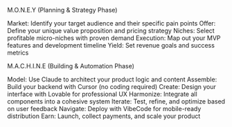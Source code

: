 M.O.N.E.Y (Planning & Strategy Phase)

Market: Identify your target audience and their specific pain points
Offer: Define your unique value proposition and pricing strategy
Niches: Select profitable micro-niches with proven demand
Execution: Map out your MVP features and development timeline
Yield: Set revenue goals and success metrics

M.A.C.H.I.N.E (Building & Automation Phase)

Model: Use Claude to architect your product logic and content
Assemble: Build your backend with Cursor (no coding required)
Create: Design your interface with Lovable for professional UX
Harmonize: Integrate all components into a cohesive system
Iterate: Test, refine, and optimize based on user feedback
Navigate: Deploy with VibeCode for mobile-ready distribution
Earn: Launch, collect payments, and scale your product